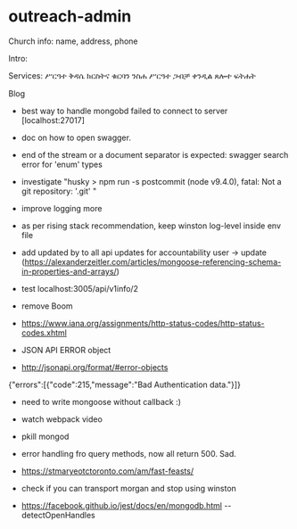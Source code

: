 # outreach-admin


Church info: 
name, address, phone

Intro:

Services: 
ሥርዓተ ቅዳሴ
ክርስትና
ቁርባን
ንስሐ
ሥርዓተ ጋብቻ
ቀንዲል
ጸሎተ ፍትሐት

Blog

- best way to handle mongobd failed to connect to server [localhost:27017] 

- doc on how to open swagger.

- end of the stream or a document separator is expected: swagger search error for 'enum' types

- investigate "husky > npm run -s postcommit (node v9.4.0), fatal: Not a git repository: '.git' "

- improve logging more

- as per rising stack recommendation, keep winston log-level inside env file

- add updated by to all api updates for accountability user -> update (https://alexanderzeitler.com/articles/mongoose-referencing-schema-in-properties-and-arrays/)

- test localhost:3005/api/v1info/2

- remove Boom

- https://www.iana.org/assignments/http-status-codes/http-status-codes.xhtml

- JSON API ERROR object

- http://jsonapi.org/format/#error-objects
    

{"errors":[{"code":215,"message":"Bad Authentication data."}]}

- need to write mongoose without callback :)

- watch webpack video

+ pkill mongod

+ error handling fro query methods, now all return 500. Sad.

- https://stmaryeotctoronto.com/am/fast-feasts/

- check if you can transport morgan and stop using winston

- https://facebook.github.io/jest/docs/en/mongodb.html --detectOpenHandles
